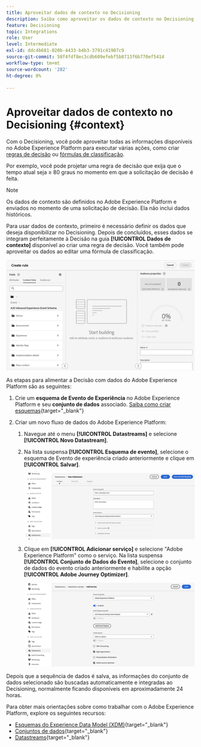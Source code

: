 ```yaml
---
title: Aproveitar dados de contexto no Decisioning
description: Saiba como aproveitar os dados de contexto no Decisioning
feature: Decisioning
topic: Integrations
role: User
level: Intermediate
exl-id: ddc4b681-020b-4433-b4b3-3791c41907c9
source-git-commit: 58f4fdf8ec3cdb609efebf5b8713f6b770ef5414
workflow-type: tm+mt
source-wordcount: '282'
ht-degree: 0%

---
```


# Aproveitar dados de contexto no Decisioning {#context}

Com o Decisioning, você pode aproveitar todas as informações disponíveis no Adobe Experience Platform para executar várias ações, como criar [regras de decisão](rules.md) ou [fórmulas de classificação](ranking/ranking.md).

Por exemplo, você pode projetar uma regra de decisão que exija que o tempo atual seja ≥ 80 graus no momento em que a solicitação de decisão é feita.

>[!NOTE]
>
>Os dados de contexto são definidos no Adobe Experience Platform e enviados no momento de uma solicitação de decisão. Ela não inclui dados históricos.

Para usar dados de contexto, primeiro é necessário definir os dados que deseja disponibilizar no Decisioning. Depois de concluídos, esses dados se integram perfeitamente à Decisão na guia **[!UICONTROL Dados de contexto]** disponível ao criar uma regra de decisão. Você também pode aproveitar os dados ao editar uma fórmula de classificação.

![](assets/decision-rules-context.png)

As etapas para alimentar a Decisão com dados do Adobe Experience Platform são as seguintes:

1. Crie um **esquema de Evento de Experiência** no Adobe Experience Platform e seu **conjunto de dados** associado. [Saiba como criar esquemas](https://experienceleague.adobe.com/en/docs/experience-platform/xdm/ui/resources/schemas){target="_blank"}

1. Criar um novo fluxo de dados do Adobe Experience Platform:

   1. Navegue até o menu **[!UICONTROL Datastreams]** e selecione **[!UICONTROL Novo Datastream]**.

   1. Na lista suspensa **[!UICONTROL Esquema de evento]**, selecione o esquema de Evento de experiência criado anteriormente e clique em **[!UICONTROL Salvar]**.

      ![](assets/decision-rule-context-datastream.png)

   1. Clique em **[!UICONTROL Adicionar serviço]** e selecione &quot;Adobe Experience Platform&quot; como o serviço. Na lista suspensa **[!UICONTROL Conjunto de Dados do Evento]**, selecione o conjunto de dados do evento criado anteriormente e habilite a opção **[!UICONTROL Adobe Journey Optimizer]**.

      ![](assets/decision-rules-context-datastream-service.png)

Depois que a sequência de dados é salva, as informações do conjunto de dados selecionado são buscadas automaticamente e integradas ao Decisioning, normalmente ficando disponíveis em aproximadamente 24 horas.

Para obter mais orientações sobre como trabalhar com o Adobe Experience Platform, explore os seguintes recursos:

* [Esquemas do Experience Data Model (XDM)](https://experienceleague.adobe.com/en/docs/experience-platform/xdm/schema/composition){target="_blank"}
* [Conjuntos de dados](https://experienceleague.adobe.com/en/docs/experience-platform/catalog/datasets/overview){target="_blank"}
* [Datastreams](https://experienceleague.adobe.com/en/docs/experience-platform/datastreams/overview){target="_blank"}
